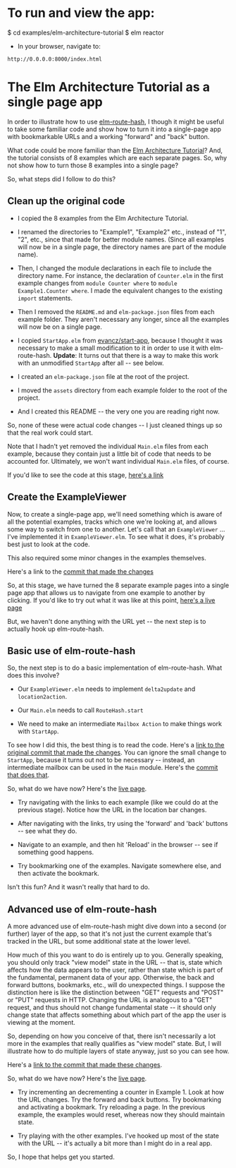 # To run and view the app:

$ cd examples/elm-architecture-tutorial
$ elm reactor


* In your browser, navigate to:

`http://0.0.0.0:8000/index.html`



# The Elm Architecture Tutorial as a single page app

In order to illustrate how to use
[elm-route-hash](https://github.com/rgrempel/elm-route-hash),
I though it might be useful to take some familiar code and show
how to turn it into a single-page app with bookmarkable URLs
and a working "forward" and "back" button.

What code could be more familiar than the
[Elm Architecture Tutorial](https://github.com/evancz/elm-architecture-tutorial)?
And, the tutorial consists of 8 examples which are each separate pages. So, why
not show how to turn those 8 examples into a single page?

So, what steps did I follow to do this?

## Clean up the original code

*   I copied the 8 examples from the Elm Architecture Tutorial.

*   I renamed the directories to "Example1", "Example2" etc., instead of "1",
    "2", etc., since that made for better module names. (Since all examples
    will now be in a single page, the directory names are part of the module
    name).

*   Then, I changed the module declarations in each file to include the
    directory name. For instance, the declaration of `Counter.elm` in the first
    example changes from `module Counter where` to `module Example1.Counter
    where`. I made the equivalent changes to the existing `import` statements.

*   Then I removed the `README.md` and `elm-package.json` files
    from each example folder. They aren't necessary any longer, since all the
    examples will now be on a single page.

*   I copied `StartApp.elm` from
    [evancz/start-app](https://github.com/evancz/start-app.git), because I
    thought it was necessary to make a small modification to it in order to use
    it with elm-route-hash. **Update**: It turns out that there is a way to
    make this work with an unmodified `StartApp` after all -- see below.

*   I created an `elm-package.json` file at the root of the project.

*   I moved the `assets` directory from each example folder to the root of the
    project.

*   And I created this README -- the very one you are reading right now.

So, none of these were actual code changes -- I just cleaned things up so that
the real work could start.

Note that I hadn't yet removed the individual `Main.elm` files from each example,
because they contain just a little bit of code that needs to be accounted for.
Ultimately, we won't want individual `Main.elm` files, of course.

If you'd like to see the code at this stage,
[here's a link](https://github.com/rgrempel/elm-route-hash/tree/6832fd459db204a4acea8820d6dcfc40b6cbe86f/examples/elm-architecture-tutorial)


## Create the ExampleViewer

Now, to create a single-page app, we'll need something which is aware of all the
potential examples, tracks which one we're looking at, and allows some way
to switch from one to another. Let's call that an `ExampleViewer` ... I've
implemented it in `ExampleViewer.elm`. To see what it does, it's probably
best just to look at the code.

This also required some minor changes in the examples themselves.

Here's a link to the [commit that made the changes](https://github.com/rgrempel/elm-route-hash/commit/cc69752e3622442d245ec8af2868bacf7a24c948)

So, at this stage, we have turned the 8 separate example pages into a single
page app that allows us to navigate from one example to another by clicking.
If you'd like to try out what it was like at this point,
[here's a live page](http://rgrempel.github.io/elm-route-hash/examples/elm-architecture-tutorial/spa.html)

But, we haven't done anything with the URL yet -- the next step is to actually
hook up elm-route-hash.


## Basic use of elm-route-hash

So, the next step is to do a basic implementation of elm-route-hash. What
does this involve?

*   Our `ExampleViewer.elm` needs to implement `delta2update` and
    `location2action`.

*   Our `Main.elm` needs to call `RouteHash.start`

*   We need to make an intermediate `Mailbox Action` to make things work
    with `StartApp`.

To see how I did this, the best thing is to read the code. Here's a
[link to the original commit that made the changes](https://github.com/rgrempel/elm-route-hash/commit/77228f25de1e05f419839ed9f63a51e046f84493).
You can ignore the small change to `StartApp`, because it turns out not to be
necessary -- instead, an intermediate mailbox can be used in the `Main`
module. Here's the
[commit that does that](https://github.com/rgrempel/elm-route-hash/commit/887b03300899600cdebab83522582a7246029d20).

So, what do we have now? Here's the [live page](http://rgrempel.github.io/elm-route-hash/examples/elm-architecture-tutorial/basic.html).

*   Try navigating with the links to each example (like we could do
    at the previous stage). Notice how the URL in the location bar
    changes.

*   After navigating with the links, try using the 'forward' and
    'back' buttons -- see what they do.

*   Navigate to an example, and then hit 'Reload' in the browser
    -- see if something good happens.

*   Try bookmarking one of the examples. Navigate somewhere else,
    and then activate the bookmark.

Isn't this fun? And it wasn't really that hard to do.


## Advanced use of elm-route-hash

A more advanced use of elm-route-hash might dive down into a second (or
further) layer of the app, so that it's not just the current example
that's tracked in the URL, but some additional state at the lower level.

How much of this you want to do is entirely up to you. Generally speaking, you
should only track "view model" state in the URL -- that is, state which affects
how the data appears to the user, rather than state which is part of the
fundamental, permanent data of your app. Otherwise, the back and forward
buttons, bookmarks, etc., will do unexpected things.  I suppose the distinction
here is like the distinction between "GET" requests and "POST" or "PUT"
requests in HTTP. Changing the URL is analogous to a "GET" request, and thus
should not change fundamental state -- it should only change state that affects
something about which part of the app the user is viewing at the moment.

So, depending on how you conceive of that, there isn't necessarily a lot more
in the examples that really qualifies as "view model" state. But, I will
illustrate how to do multiple layers of state anyway, just so you can see how.

Here's a [link to the commit that made these changes](https://github.com/rgrempel/elm-route-hash/commit/b07334fea92214e877b953992a88df428d201013).

So, what do we have now? Here's the [live page](http://rgrempel.github.io/elm-route-hash/examples/elm-architecture-tutorial/advanced.html).

*   Try incrementing an decrementing a counter in Example 1. Look at how the
    URL changes. Try the forward and back buttons. Try bookmarking and
    activating a bookmark. Try reloading a page. In the previous example,
    the examples would reset, whereas now they should maintain state.

*   Try playing with the other examples. I've hooked up most of the state
    with the URL -- it's actually a bit more than I might do in a real app.

So, I hope that helps get you started.
